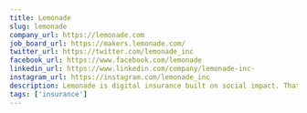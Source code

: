 ```yaml
---
title: Lemonade
slug: lemonade
company_url: https://lemonade.com
job_board_url: https://makers.lemonade.com/
twitter_url: https://twitter.com/lemonade_inc
facebook_url: https://www.facebook.com/lemonade
linkedin_url: https://www.linkedin.com/company/lemonade-inc-
instagram_url: https://instagram.com/lemonade_inc
description: Lemonade is digital insurance built on social impact. That means you can sign up instantly to cover your stuff, home, pets, family and car all within one app.
tags: ['insurance']
---
```

